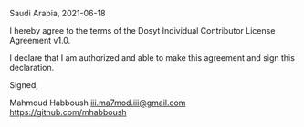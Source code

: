 Saudi Arabia, 2021-06-18

I hereby agree to the terms of the Dosyt Individual Contributor License
Agreement v1.0.

I declare that I am authorized and able to make this agreement and sign this
declaration.

Signed,

Mahmoud Habboush iii.ma7mod.iii@gmail.com https://github.com/mhabboush
